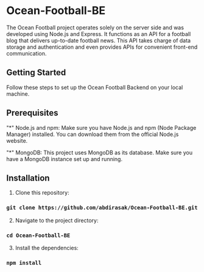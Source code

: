# Ocean-Football-BE
The Ocean Football project operates solely on the server side and was developed using Node.js and Express. It functions as an API for a football blog that delivers up-to-date football news. This API takes charge of data storage and authentication and even provides APIs for convenient front-end communication.

## Getting Started

Follow these steps to set up the Ocean Football Backend on your local machine.

## Prerequisites

"*" Node.js and npm: Make sure you have Node.js and npm (Node Package Manager) installed. You can download them from the official Node.js website.

"*" MongoDB: This project uses MongoDB as its database. Make sure you have a MongoDB instance set up and running.

## Installation

1. Clone this repository:
### `git clone https://github.com/abdirasak/Ocean-Football-BE.git`

2. Navigate to the project directory:
### `cd Ocean-Football-BE`

3. Install the dependencies:
### `npm install`
